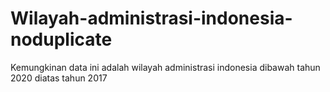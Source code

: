 # Wilayah-administrasi-indonesia-noduplicate
Kemungkinan data ini adalah wilayah administrasi indonesia dibawah tahun 2020 diatas tahun 2017
